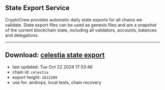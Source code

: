 ## State Export Service
CryptoCrew provides automatic daily state exports for all chains we validate. State export files can be used as genesis files and are a snapshot of the current blockchain state, including all validators, accounts, balances and delegations.

---
**Download: [celestia state export](https://dl-eu2.ccvalidators.com/SERVICE/celestia/celestia_export_2622209.json)**
---

- last updated: Tue Oct 22 2024 17:33:46
- chain id: `celestia`
- export height: `2622209`
- use for: airdrops, local tests, chain recovery

